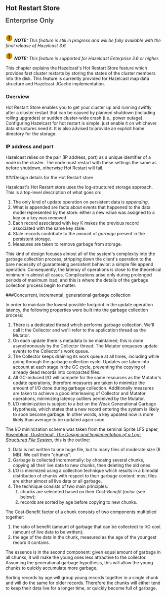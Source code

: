 ## Hot Restart Store

![](images/enterprise-onlycopy.jpg)
<br></br>

![image](images/NoteSmall.jpg) ***NOTE:*** *This feature is still in progress and will be fully available with the final release of Hazelcast 3.6.*


![image](images/NoteSmall.jpg) ***NOTE:*** *This feature is supported for Hazelcast Enterprise 3.6 or higher.*


This chapter explains the Hazelcast's Hot Restart Store feature which provides fast cluster restarts by storing the states of the cluster members into the disk. This feature is currently provided for Hazelcast map data structure and Hazelcast JCache implementation.

### Overview

Hot Restart Store enables you to get your cluster up and running swiftly after a cluster restart that can be caused by planned shutdown (including rolling upgrades) or sudden cluster-wide crash (i.e., power outage). Configuring Hazelcast for hot restart is simple: just enable it on whichever data structures need it. It is also advised to provide an explicit home directory for the storage.

### IP address and port

Hazelcast relies on the pair (IP address, port) as a unique identifier of a node in the cluster. The node must restart with these settings the same as before shutdown, otherwise Hot Restart will fail.
 
###Design details for the Hot Restart store

Hazelcast's Hot Restart store uses the log-structured storage approach. This is a top-level description of what goes on: 

1. The only kind of update operation on persistent data is _appending_. 
2. What is appended are facts about events that happened to the data model represented by the store: either a new value was assigned to a key or a key was removed.
3. Each record associated with key K makes the previous record associated with the same key stale.
4. Stale records contribute to the amount of _garbage_ present in the persistent storage.
5. Measures are taken to remove garbage from storage.

This kind of design focuses almost all of the system's complexity into the garbage collection process, stripping down the client's operation to the bare necessity of guaranteeing persistent behavior: a simple file append operation. Consequently, the latency of operations is close to the theoretical minimum in almost all cases. Complications arise only during prolonged periods of maximum load, and this is where the details of the garbage collection process begin to matter.

###Concurrent, incremental, generational garbage collection

In order to maintain the lowest possible footprint in the update operation latency, the following properties were built into the garbage collection process:

1. There is a dedicated thread which performs garbage collection. We'll call it the Collector and we'll refer to the application thread as the Mutator.
2. On each update there is metadata to be maintained; this is done asynchronously by the Collector thread. The Mutator enqueues update events to the Collector's work queue.
3. The Collector keeps draining its work queue at all times, including while going through the garbage collection cycle. Updates are taken into account at each stage in the GC cycle, preventing the copying of already dead records into compacted files.
4. All GC-induced I/O will compete for the same resources as the Mutator's update operations, therefore measures are taken to minimize the amount of I/O done during garbage collection. Additionally measures are taken to achieve a good interleaving of Collector and Mutator operations, minimizing latency outliers perceived by the Mutator.
5. I/O minimization is subject to a bet on the Weak Generational Garbage Hypothesis, which states that a new record entering the system is likely to soon become garbage. In other words, a key updated now is more likely than average to be updated again soon. 

The I/O minimization scheme was taken from the seminal Sprite LFS paper, [Rosenblum, Ousterhout, _The Design and Implementation of a Log-Structured File System_](http://www.cs.berkeley.edu/~brewer/cs262/LFS.pdf), this is the outline:

1. Data is not written to one huge file, but to many files of moderate size (8 MB). We call them "chunks".
2. Garbage is collected incrementally: by choosing several chunks, copying all their live data to new chunks, then deleting the old ones.
3. I/O is minimized using a collection technique which results in a bimodal distribution of chunks with respect to their garbage content: most files are either almost all live data or all garbage.
4. The technique consists of two main principles:
    1. chunks are seleceted based on their _Cost-Benefit factor_ (see below);
    2. records are sorted by age before copying to new chunks.

The Cost-Benefit factor of a chunk consists of two components multiplied together:

1. the ratio of benefit (amount of garbage that can be collected) to I/O cost (amount of live data to be written);
2. the age of the data in the chunk, measured as the age of the youngest record it contains.

The essence is in the second component: given equal amount of garbage in all chunks, it will make the young ones less attractive to the collector. Assuming the generational garbage hypothesis, this will allow the young chunks to quickly accumulate more garbage.

Sorting records by age will group young records together in a single chunk and will do the same for older records. Therefore the chunks will either tend to keep their data live for a longer time, or quickly become full of garbage.

